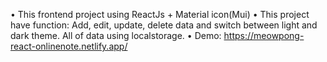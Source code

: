• This frontend project using ReactJs + Material icon(Mui) 
• This project have function: Add, edit, update, delete data and switch between light and dark theme. All of data using localstorage. 
• Demo: https://meowpong-react-onlinenote.netlify.app/
